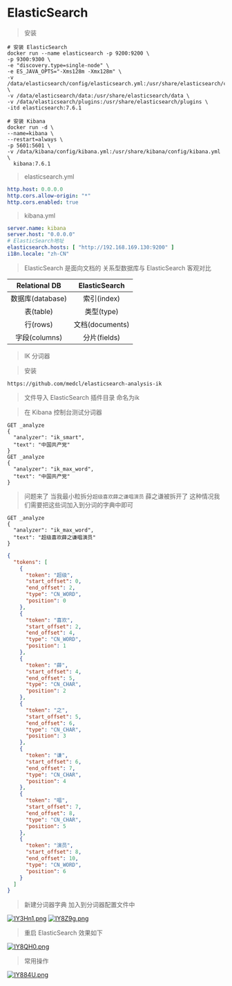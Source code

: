 # ElasticSearch

> 安装

```shell
# 安装 ElasticSearch
docker run --name elasticsearch -p 9200:9200 \
-p 9300:9300 \
-e "discovery.type=single-node" \
-e ES_JAVA_OPTS="-Xms128m -Xmx128m" \
-v /data/elasticsearch/config/elasticsearch.yml:/usr/share/elasticsearch/config/elasticsearch.yml \
-v /data/elasticsearch/data:/usr/share/elasticsearch/data \
-v /data/elasticsearch/plugins:/usr/share/elasticsearch/plugins \
-itd elasticsearch:7.6.1

# 安装 Kibana
docker run -d \
--name=kibana \
--restart=always \
-p 5601:5601 \
-v /data/kibana/config/kibana.yml:/usr/share/kibana/config/kibana.yml \
  kibana:7.6.1
```

> elasticsearch.yml

```yaml
http.host: 0.0.0.0
http.cors.allow-origin: "*"
http.cors.enabled: true
```

> kibana.yml

```yaml
server.name: kibana
server.host: "0.0.0.0"
# ElasticSearch地址
elasticsearch.hosts: [ "http://192.168.169.130:9200" ]
i18n.locale: "zh-CN"
```

> ElasticSearch 是面向文档的 关系型数据库与 ElasticSearch 客观对比

|  Relational DB   | ElasticSearch  |
|  :----:  | :----:  |
| 数据库(database)  | 索引(index) |
| 表(table)  | 类型(type) |
| 行(rows)  | 文档(documents) |
| 字段(columns) | 分片(fields) |

> IK 分词器

> 安装

```text
https://github.com/medcl/elasticsearch-analysis-ik
```

> 文件导入 ElasticSearch 插件目录 命名为ik


> 在 Kibana 控制台测试分词器

```text
GET _analyze
{
  "analyzer": "ik_smart",
  "text": "中国共产党"
}
GET _analyze
{
  "analyzer": "ik_max_word",
  "text": "中国共产党"
}
```

> 问题来了 当我最小粒拆分`超级喜欢薛之谦唱演员` 薛之谦被拆开了 这种情况我们需要把这些词加入到分词的字典中即可

```text
GET _analyze
{
  "analyzer": "ik_max_word",
  "text": "超级喜欢薛之谦唱演员"
}
```

```json
{
  "tokens": [
    {
      "token": "超级",
      "start_offset": 0,
      "end_offset": 2,
      "type": "CN_WORD",
      "position": 0
    },
    {
      "token": "喜欢",
      "start_offset": 2,
      "end_offset": 4,
      "type": "CN_WORD",
      "position": 1
    },
    {
      "token": "薛",
      "start_offset": 4,
      "end_offset": 5,
      "type": "CN_CHAR",
      "position": 2
    },
    {
      "token": "之",
      "start_offset": 5,
      "end_offset": 6,
      "type": "CN_CHAR",
      "position": 3
    },
    {
      "token": "谦",
      "start_offset": 6,
      "end_offset": 7,
      "type": "CN_CHAR",
      "position": 4
    },
    {
      "token": "唱",
      "start_offset": 7,
      "end_offset": 8,
      "type": "CN_CHAR",
      "position": 5
    },
    {
      "token": "演员",
      "start_offset": 8,
      "end_offset": 10,
      "type": "CN_WORD",
      "position": 6
    }
  ]
}

```

> 新建分词器字典 加入到分词器配置文件中

[![IY3Hn1.png](https://z3.ax1x.com/2021/11/09/IY3Hn1.png)](https://imgtu.com/i/IY3Hn1)
[![IY8Z9g.png](https://z3.ax1x.com/2021/11/09/IY8Z9g.png)](https://imgtu.com/i/IY8Z9g)

> 重启 ElasticSearch 效果如下

[![IY8QH0.png](https://z3.ax1x.com/2021/11/09/IY8QH0.png)](https://imgtu.com/i/IY8QH0)

> 常用操作

[![IY884U.png](https://z3.ax1x.com/2021/11/09/IY884U.png)](https://imgtu.com/i/IY884U)